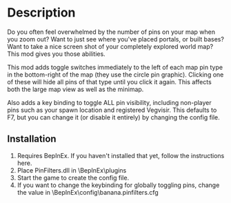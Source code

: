 # Description
Do you often feel overwhelmed by the number of pins on your map when you zoom out? Want to just see where you've placed portals, or built bases? Want to take a nice screen shot of your completely explored world map? This mod gives you those abilities.
  
This mod adds toggle switches immediately to the left of each map pin type in the bottom-right of the map (they use the circle pin graphic). Clicking one of these will hide all pins of that type until you click it again. This affects both the large map view as well as the minimap.
  
Also adds a key binding to toggle ALL pin visibility, including non-player pins such as your spawn location and registered Vegvisir. This defaults to F7, but you can change it (or disable it entirely) by changing the config file.
  
## Installation
1. Requires BepInEx. If you haven't installed that yet, follow the instructions here﻿.
2. Place PinFilters.dll in <valheim install directory>\BepInEx\plugins
3. Start the game to create the config file.
4. If you want to change the keybinding for globally toggling pins, change the value in <valheim install directory>\BepInEx\config\banana.pinfilters.cfg